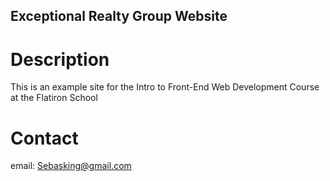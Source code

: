 Exceptional Realty Group Website
---

# Description

This is an example site for the Intro to Front-End Web Development Course
at the Flatiron School

# Contact

email: Sebasking@gmail.com
